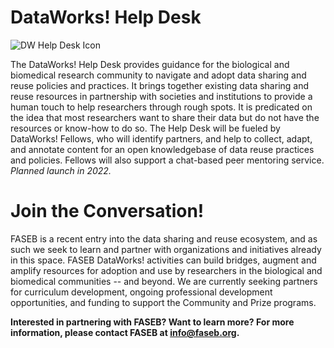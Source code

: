 # DataWorks! Help Desk

![DW Help Desk Icon](https://user-images.githubusercontent.com/90872869/145874689-e9e59561-7bae-4e19-aaa6-c7840ed3463f.jpg "DataWorks Help Desk Icon")

The DataWorks! Help Desk provides guidance for the biological and biomedical research community to navigate and adopt data sharing and reuse policies and practices.  It brings together existing data sharing and reuse resources in partnership with societies and institutions to provide a human touch to help researchers through rough spots. It is predicated on the idea that most researchers want to share their data but do not have the resources or know-how to do so. The Help Desk will be fueled by DataWorks! Fellows, who will identify partners, and help to collect, adapt, and annotate content for an open knowledgebase of data reuse practices and policies.  Fellows will also support a chat-based peer mentoring service. *Planned launch in 2022.*

# Join the Conversation!

FASEB is a recent entry into the data sharing and reuse ecosystem, and as such we seek to learn and partner with organizations and initiatives already in this space.  FASEB DataWorks! activities can build bridges, augment and amplify resources for adoption and use by researchers in the biological and biomedical communities -- and beyond.  We are currently seeking partners for curriculum development, ongoing professional development opportunities, and funding to support the Community and Prize programs.

**Interested in partnering with FASEB? Want to learn more?  For more information, please contact FASEB at info@faseb.org.**

